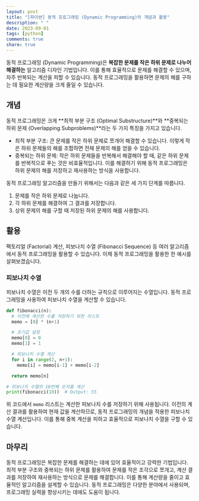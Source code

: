```yaml
---
layout: post
title: "[파이썬] 동적 프로그래밍 (Dynamic Programming)의 개념과 활용"
description: " "
date: 2023-09-01
tags: [python]
comments: true
share: true
---
```


동적 프로그래밍 (Dynamic Programming)은 **복잡한 문제를 작은 하위 문제로 나누어 해결하는** 알고리즘 디자인 기법입니다. 이를 통해 효율적으로 문제를 해결할 수 있으며, 자주 반복되는 계산을 피할 수 있습니다. 동적 프로그래밍을 활용하면 문제의 해를 구하는 데 필요한 계산량을 크게 줄일 수 있습니다.

## 개념

동적 프로그래밍은 크게 **최적 부분 구조 (Optimal Substructure)**와 **중복되는 하위 문제 (Overlapping Subproblems)**라는 두 가지 특징을 가지고 있습니다.

- 최적 부분 구조: 큰 문제를 작은 하위 문제로 쪼개어 해결할 수 있습니다. 이렇게 작은 하위 문제들의 해를 조합하면 전체 문제의 해를 얻을 수 있습니다.
- 중복되는 하위 문제: 작은 하위 문제들을 반복해서 해결해야 할 때, 같은 하위 문제를 반복적으로 푸는 것은 비효율적입니다. 이를 해결하기 위해 동적 프로그래밍은 하위 문제의 해를 저장하고 재사용하는 방식을 사용합니다.

동적 프로그래밍 알고리즘을 만들기 위해서는 다음과 같은 세 가지 단계를 따릅니다.

1. 문제를 작은 하위 문제로 나눕니다.
2. 각 하위 문제를 해결하여 그 결과를 저장합니다.
3. 상위 문제의 해를 구할 때 저장된 하위 문제의 해를 사용합니다.

## 활용

팩토리얼 (Factorial) 계산, 피보나치 수열 (Fibonacci Sequence) 등 여러 알고리즘에서 동적 프로그래밍을 활용할 수 있습니다. 이제 동적 프로그래밍을 활용한 한 예시를 살펴보겠습니다.

### 피보나치 수열

피보나치 수열은 이전 두 개의 수를 더하는 규칙으로 이루어지는 수열입니다. 동적 프로그래밍을 사용하여 피보나치 수열을 계산할 수 있습니다.

```python
def fibonacci(n):
  # 이전에 계산한 수를 저장하기 위한 리스트
  memo = [0] * (n+1)

  # 초기값 설정
  memo[0] = 0
  memo[1] = 1

  # 피보나치 수열 계산
  for i in range(2, n+1):
    memo[i] = memo[i-1] + memo[i-2]

  return memo[n]

# 피보나치 수열의 10번째 숫자를 계산
print(fibonacci(10))  # Output: 55
```

위 코드에서 `memo` 리스트는 계산한 피보나치 수를 저장하기 위해 사용됩니다. 이전의 계산 결과를 활용하여 현재 값을 계산하므로, 동적 프로그래밍의 개념을 적용한 피보나치 수열 계산입니다. 이를 통해 중복 계산을 피하고 효율적으로 피보나치 수열을 구할 수 있습니다.

## 마무리

동적 프로그래밍은 복잡한 문제를 해결하는 데에 있어 효율적이고 강력한 기법입니다. 최적 부분 구조와 중복되는 하위 문제를 활용하여 문제를 작은 조각으로 쪼개고, 계산 결과를 저장하여 재사용하는 방식으로 문제를 해결합니다. 이를 통해 계산량을 줄이고 효율적인 알고리즘을 설계할 수 있습니다. 동적 프로그래밍은 다양한 분야에서 사용되며, 프로그래밍 실력을 향상시키는 데에도 도움이 됩니다.